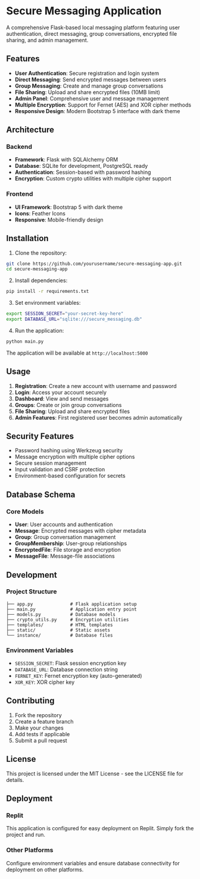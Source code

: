 # Secure Messaging Application

A comprehensive Flask-based local messaging platform featuring user authentication, direct messaging, group conversations, encrypted file sharing, and admin management.

## Features

- **User Authentication**: Secure registration and login system
- **Direct Messaging**: Send encrypted messages between users
- **Group Messaging**: Create and manage group conversations
- **File Sharing**: Upload and share encrypted files (10MB limit)
- **Admin Panel**: Comprehensive user and message management
- **Multiple Encryption**: Support for Fernet (AES) and XOR cipher methods
- **Responsive Design**: Modern Bootstrap 5 interface with dark theme

## Architecture

### Backend
- **Framework**: Flask with SQLAlchemy ORM
- **Database**: SQLite for development, PostgreSQL ready
- **Authentication**: Session-based with password hashing
- **Encryption**: Custom crypto utilities with multiple cipher support

### Frontend
- **UI Framework**: Bootstrap 5 with dark theme
- **Icons**: Feather Icons
- **Responsive**: Mobile-friendly design

## Installation

1. Clone the repository:
```bash
git clone https://github.com/yourusername/secure-messaging-app.git
cd secure-messaging-app
```

2. Install dependencies:
```bash
pip install -r requirements.txt
```

3. Set environment variables:
```bash
export SESSION_SECRET="your-secret-key-here"
export DATABASE_URL="sqlite:///secure_messaging.db"
```

4. Run the application:
```bash
python main.py
```

The application will be available at `http://localhost:5000`

## Usage

1. **Registration**: Create a new account with username and password
2. **Login**: Access your account securely
3. **Dashboard**: View and send messages
4. **Groups**: Create or join group conversations
5. **File Sharing**: Upload and share encrypted files
6. **Admin Features**: First registered user becomes admin automatically

## Security Features

- Password hashing using Werkzeug security
- Message encryption with multiple cipher options
- Secure session management
- Input validation and CSRF protection
- Environment-based configuration for secrets

## Database Schema

### Core Models
- **User**: User accounts and authentication
- **Message**: Encrypted messages with cipher metadata
- **Group**: Group conversation management
- **GroupMembership**: User-group relationships
- **EncryptedFile**: File storage and encryption
- **MessageFile**: Message-file associations

## Development

### Project Structure
```
├── app.py              # Flask application setup
├── main.py             # Application entry point
├── models.py           # Database models
├── crypto_utils.py     # Encryption utilities
├── templates/          # HTML templates
├── static/             # Static assets
└── instance/           # Database files
```

### Environment Variables
- `SESSION_SECRET`: Flask session encryption key
- `DATABASE_URL`: Database connection string
- `FERNET_KEY`: Fernet encryption key (auto-generated)
- `XOR_KEY`: XOR cipher key

## Contributing

1. Fork the repository
2. Create a feature branch
3. Make your changes
4. Add tests if applicable
5. Submit a pull request

## License

This project is licensed under the MIT License - see the LICENSE file for details.

## Deployment

### Replit
This application is configured for easy deployment on Replit. Simply fork the project and run.

### Other Platforms
Configure environment variables and ensure database connectivity for deployment on other platforms.